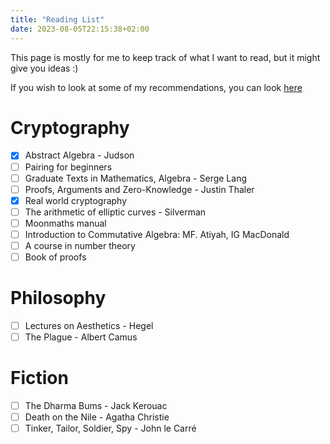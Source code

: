 ```yaml
---
title: "Reading List"
date: 2023-08-05T22:15:38+02:00
---
```


This page is mostly for me to keep track of what I want to read, but it might give you ideas :)

If you wish to look at some of my recommendations, you can look [here]("/recommendations")

# Cryptography
 - [x] Abstract Algebra - Judson
 - [ ] Pairing for beginners
 - [ ] Graduate Texts in Mathematics, Algebra - Serge Lang
 - [ ] Proofs, Arguments and Zero-Knowledge - Justin Thaler
 - [x] Real world cryptography
 - [ ] The arithmetic of elliptic curves - Silverman
 - [ ] Moonmaths manual
 - [ ] Introduction to Commutative Algebra: MF. Atiyah, IG MacDonald
 - [ ] A course in number theory
 - [ ] Book of proofs

# Philosophy
- [ ] Lectures on Aesthetics - Hegel
- [ ] The Plague - Albert Camus

# Fiction
- [ ] The Dharma Bums - Jack Kerouac
- [ ] Death on the Nile - Agatha Christie
- [ ] Tinker, Tailor, Soldier, Spy - John le Carré
